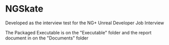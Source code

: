 # NGSkate

Developed as the interview test for the NG+ Unreal Developer Job Interview

The Packaged Executable is on the "Executable" folder
and the report document in on the "Documents" folder
